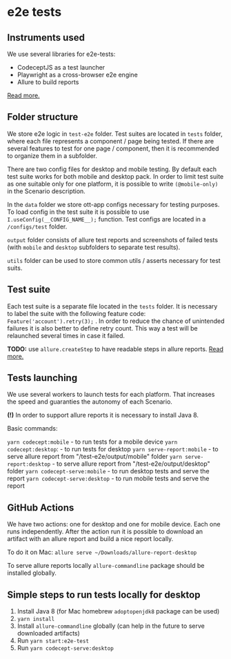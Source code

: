 # e2e tests

## Instruments used

We use several libraries for e2e-tests:

- CodeceptJS as a test launcher
- Playwright as a cross-browser e2e engine
- Allure to build reports

[Read more.](https://codecept.io/playwright/#setup)

## Folder structure

We store e2e logic in `test-e2e` folder. Test suites are located in `tests` folder, where each file represents a component / page being tested. If there are several features to test for one page / component, then it is recommended to organize them in a subfolder.

There are two config files for desktop and mobile testing. By default each test suite works for both mobile and desktop pack. In order to limit test suite as one suitable only for one platform, it is possible to write `(@mobile-only)` in the Scenario description.

In the `data` folder we store ott-app configs necessary for testing purposes. To load config in the test suite it is possible to use `I.useConfig(__CONFIG_NAME__);` function. Test configs are located in a `/configs/test` folder.

`output` folder consists of allure test reports and screenshots of failed tests (with `mobile` and `desktop` subfolders to separate test results).

`utils` folder can be used to store common utils / asserts necessary for test suits.

## Test suite

Each test suite is a separate file located in the `tests` folder. It is necessary to label the suite with the following feature code: `Feature('account').retry(3);` . In order to reduce the chance of unintended failures it is also better to define retry count. This way a test will be relaunched several times in case it failed.

**TODO:** use `allure.createStep` to have readable steps in allure reports. [Read more.](https://codecept.io/plugins/#allure)

## Tests launching

We use several workers to launch tests for each platform. That increases the speed and guaranties the autonomy of each Scenario.

**(!)** In order to support allure reports it is necessary to install Java 8.

Basic commands:

`yarn codecept:mobile` -  to run tests for a mobile device
`yarn codecept:desktop`: - to run tests for desktop
`yarn serve-report:mobile` - to serve allure report from "/test-e2e/output/mobile" folder
`yarn serve-report:desktop` - to serve allure report from "/test-e2e/output/desktop" folder
`yarn codecept-serve:mobile` - to run desktop tests and serve the report
`yarn codecept-serve:desktop` - to run mobile tests and serve the report

## GitHub Actions

We have two actions: one for desktop and one for mobile device. Each one runs independently. After the action run it is possible to download an artifact with an allure report and build a nice report locally. 

To do it on Mac: `allure serve ~/Downloads/allure-report-desktop`

To serve allure reports locally `allure-commandline` package should be installed globally.

## Simple steps to run tests locally for desktop

1. Install Java 8 (for Mac homebrew `adoptopenjdk8` package can be used)
2. `yarn install`
3. Install `allure-commandline` globally (can help in the future to serve downloaded artifacts)
4. Run `yarn start:e2e-test`
5. Run `yarn codecept-serve:desktop` 
